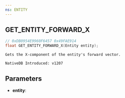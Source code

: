 ```yaml
---
ns: ENTITY
---
```

## GET_ENTITY_FORWARD_X

```c
// 0xDB0954E9960F6457 0x49FAE914
float GET_ENTITY_FORWARD_X(Entity entity);
```

```
Gets the X-component of the entity's forward vector.

NativeDB Introduced: v1207
```

## Parameters
* **entity**:

